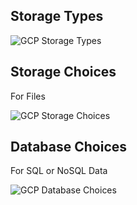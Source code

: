## Storage Types

![GCP Storage Types](https://github.com/lynnlangit/gcp-essentials/blob/master/7_sample_data/images/gcp-storage-types.png)


## Storage Choices

For Files

![GCP Storage Choices](https://github.com/lynnlangit/gcp-essentials/blob/master/7_sample_data/images/storage-choices.png)

## Database Choices

For SQL or NoSQL Data

![GCP Database Choices](https://github.com/lynnlangit/gcp-essentials/blob/master/7_sample_data/images/database-choices.png)

